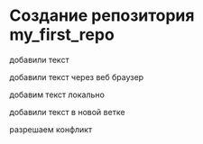 ﻿# Создание репозитория my_first_repo

добавили текст

добавили текст через веб браузер 

      
добавим  текст локально

добавили текст в новой ветке

разрешаем конфликт
